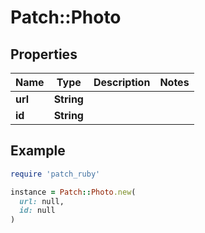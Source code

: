 # Patch::Photo

## Properties

| Name | Type | Description | Notes |
| ---- | ---- | ----------- | ----- |
| **url** | **String** |  |  |
| **id** | **String** |  |  |

## Example

```ruby
require 'patch_ruby'

instance = Patch::Photo.new(
  url: null,
  id: null
)
```

